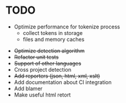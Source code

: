 TODO
====

  + Optimize performance for tokenize process
    + collect tokens in storage
    + files and memory caches
  * ~~Optimize detection algorithm~~
  * ~~Refactor unit tests~~
  * ~~Support of other languages~~
  * Cross project detection
  * ~~Add reporters (json, html, xml, xslt)~~
  * Add documentation about CI integration
  * Add blamer
  * Make useful html retort
  
